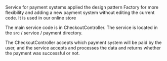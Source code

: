 <p>Service for payment systems applied the design pattern Factory for more flexibility and adding 
a new payment system without editing the current code. It is used in our online store</p>
<p>The main service code is  in  CheckoutController. The service  is located in the src / service / payment directory. </p>
<p>The CheckoutController accepts which payment system will be paid by the user, and the service  accepts and processes the data and returns whether the payment was successful or not.</p>
